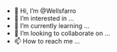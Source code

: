 - 👋 Hi, I’m @Wellsfarro
- 👀 I’m interested in ...
- 🌱 I’m currently learning ...
- 💞️ I’m looking to collaborate on ...
- 📫 How to reach me ...

<!---
Wellsfarro/Wellsfarro is a ✨ special ✨ repository because its `README.md` (this file) appears on your GitHub profile.
You can click the Preview link to take a look at your changes.
--->
